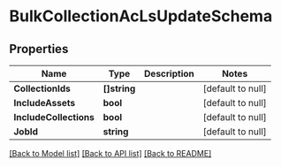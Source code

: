 # BulkCollectionAcLsUpdateSchema

## Properties
Name | Type | Description | Notes
------------ | ------------- | ------------- | -------------
**CollectionIds** | **[]string** |  | [default to null]
**IncludeAssets** | **bool** |  | [default to null]
**IncludeCollections** | **bool** |  | [default to null]
**JobId** | **string** |  | [default to null]

[[Back to Model list]](../README.md#documentation-for-models) [[Back to API list]](../README.md#documentation-for-api-endpoints) [[Back to README]](../README.md)


